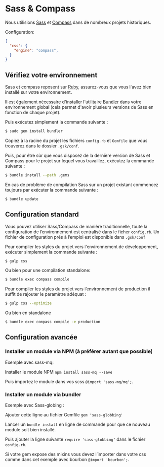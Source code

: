 
Sass & Compass
===============================================================================

Nous utilisions [Sass](http://sass-lang.com) et [Compass](http://compass-style.org) dans de nombreux projets historiques.

Configuration:
```json
{
  "css": {
    "engine": "compass",
  }
}
```

Vérifiez votre environnement
-------------------------------------------------------------------------------

Sass et compass reposent sur [Ruby](https://www.ruby-lang.org/fr/), assurez-vous que vous l'avez bien installé sur votre environnement.

Il est également nécessaire d'installer l'utilitaire
[Bundler](http://bundler.io/) dans votre environnement global (cela permet
d'avoir plusieurs versions de Sass en fonction de chaque projet).

Puis exécutez simplement la commande suivante :

```bash
$ sudo gem install bundler
```

Copiez à la racine du projet les fichiers `config.rb` et `Gemfile` que vous trouverez dans le dossier `.gsk/conf`.

Puis, pour être sûr que vous disposez de la dernière version de Sass et Compass
pour le projet sur lequel vous travaillez, exécutez la commande suivante :

```bash
$ bundle install --path .gems
```

En cas de problème de compilation Sass sur un projet existant commencez
toujours par exécuter la commande suivante :

```bash
$ bundle update
```


Configuration standard
-------------------------------------------------------------------------------

Vous pouvez utiliser Sass/Compass de manière traditionnelle, toute la
configuration de l’environnement est centralisé dans le ficher `config.rb`.
Un fichier de configuration près à l’emploi est disponible dans `.gsk/conf`

Pour compiler les styles du projet vers l'environnement de développement,
exécuter simplement la commande suivante :

```bash
$ gulp css
```

Ou bien pour une compilation standalone:

```bash
$ bundle exec compass compile
```

Pour compiler les styles du projet vers l’environnement de production il suffit
de rajouter le paramètre adéquat :

```bash
$ gulp css --optimize
```

Ou bien en standalone

```bash
$ bundle exec compass compile -e production
```


Configuration avancée
-------------------------------------------------------------------------------

### Installer un module via NPM (à préférer autant que possible)

Exemple avec sass-mq:

Installer le module NPM `npm install sass-mq --save`

Puis importez le module dans vos scss `@import 'sass-mq/mq';`.

### Installer un module via bundler

Exemple avec Sass-globing :

Ajouter cette ligne au fichier Gemfile `gem 'sass-globbing'`

Lancer un `bundle install` en ligne de commande pour que ce nouveau module soit bien installé.

Puis ajouter la ligne suivante `require 'sass-globbing'` dans le fichier `config.rb`.

Si votre gem expose des mixins vous devez l’importer dans votre css comme dans cet exemple avec bourbon `@import 'bourbon';`.


